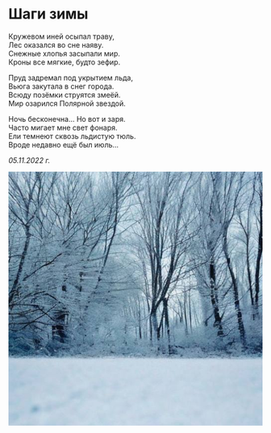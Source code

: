 # Шаги зимы

Кружевом иней осыпал траву,  
Лес оказался во сне наяву.  
Снежные хлопья засыпали мир.  
Кроны все мягкие, будто зефир.

Пруд задремал под укрытием льда,  
Вьюга закутала в снег города.  
Всюду позёмки струятся змеёй.  
Мир озарился Полярной звездой.

Ночь бесконечна... Но вот и заря.  
Часто мигает мне свет фонаря.  
Ели темнеют сквозь льдистую тюль.  
Вроде недавно ещё был июль...

*05.11.2022 г.*

![Шаги зимы](../images/winter.jpg)